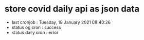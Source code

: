 # store covid daily api as json data

- last cronjob : Tuesday, 19 January 2021 08:40:26
- status og cron : success
- status daily cron : error
      
      